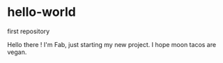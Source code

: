 # hello-world
first repository

Hello there !
I'm Fab, just starting my new project. I hope moon tacos are vegan.
